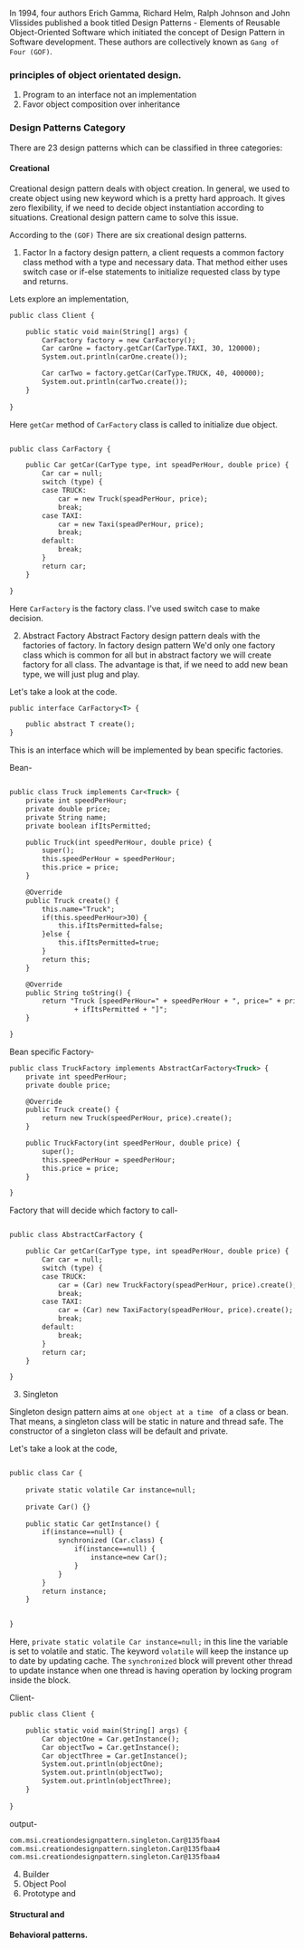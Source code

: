 In 1994, four authors Erich Gamma, Richard Helm, Ralph Johnson and John Vlissides published a book titled Design Patterns - Elements of Reusable Object-Oriented Software which initiated the concept of Design Pattern in Software development.
These authors are collectively known as ``` Gang of Four (GOF) ```.

### principles of object orientated design.

1. Program to an interface not an implementation
2. Favor object composition over inheritance

### Design Patterns Category
There are 23 design patterns which can be classified in three categories: 
#### Creational
Creational design pattern deals with object creation. In general, we used to create object using new keyword which is a pretty hard approach. It gives zero flexibility, if we need to decide object instantiation according to situations. Creational design pattern came to solve this issue.

According to the ```(GOF)``` There are six creational design patterns.

1. Factor
In a factory design pattern, a client requests a common factory class method with a type and necessary data. That method either uses switch case or if-else statements to initialize requested class by type and returns.

Lets explore an implementation,


```xml
public class Client {

	public static void main(String[] args) {
		CarFactory factory = new CarFactory();
		Car carOne = factory.getCar(CarType.TAXI, 30, 120000);
		System.out.println(carOne.create());

		Car carTwo = factory.getCar(CarType.TRUCK, 40, 400000);
		System.out.println(carTwo.create());
	}
	
}
```
Here ``` getCar ``` method of ``` CarFactory ``` class is called to initialize due object. 

```xml

public class CarFactory {

	public Car getCar(CarType type, int speadPerHour, double price) {
		Car car = null;
		switch (type) {
		case TRUCK:
			car = new Truck(speadPerHour, price);
			break;
		case TAXI:
			car = new Taxi(speadPerHour, price);
			break;
		default:
			break;
		}
		return car;
	}

}

```

Here ``` CarFactory ``` is the factory class. I've used switch case to make decision.

2. Abstract Factory
Abstract Factory design pattern deals with the factories of factory. In factory design pattern We'd only one factory class which is common for all but in abstract factory we will create factory for all class. The advantage is that, if we need to add new bean type, we will just plug and play.

Let's take a look at the code.

```xml
public interface CarFactory<T> {

	public abstract T create();
}
```
This is an interface which will be implemented by bean specific factories. 

Bean-

```xml 

public class Truck implements Car<Truck> {
	private int speedPerHour;
	private double price;
	private String name;
	private boolean ifItsPermitted;

	public Truck(int speedPerHour, double price) {
		super();
		this.speedPerHour = speedPerHour;
		this.price = price;
	}

	@Override
	public Truck create() {
		this.name="Truck";
		if(this.speedPerHour>30) {
			this.ifItsPermitted=false;
		}else {
			this.ifItsPermitted=true;
		}
		return this;
	}

	@Override
	public String toString() {
		return "Truck [speedPerHour=" + speedPerHour + ", price=" + price + ", name=" + name + ", ifItsPermitted="
				+ ifItsPermitted + "]";
	}

}

```
Bean specific Factory-

```xml
public class TruckFactory implements AbstractCarFactory<Truck> {
	private int speedPerHour;
	private double price;

	@Override
	public Truck create() {
		return new Truck(speedPerHour, price).create();
	}

	public TruckFactory(int speedPerHour, double price) {
		super();
		this.speedPerHour = speedPerHour;
		this.price = price;
	}

}
```
Factory that will decide which factory to call-

```xml

public class AbstractCarFactory {

	public Car getCar(CarType type, int speadPerHour, double price) {
		Car car = null;
		switch (type) {
		case TRUCK:
			car = (Car) new TruckFactory(speadPerHour, price).create();
			break;
		case TAXI:
			car = (Car) new TaxiFactory(speadPerHour, price).create();
			break;
		default:
			break;
		}
		return car;
	}

}

```


3. Singleton

Singleton design pattern aims at ``` one object at a time  ``` of a class or bean. That means, a singleton class will be static in nature and thread safe. The constructor of a singleton class will be default and private. 

Let's take a look at the code,

```xml

public class Car {
	
	private static volatile Car instance=null;
	
	private Car() {}
	
	public static Car getInstance() {
		if(instance==null) {
			synchronized (Car.class) {
				if(instance==null) {
					instance=new Car();
				}
			}
		}
		return instance;
	}
	

}


```
Here, ``` private static volatile Car instance=null; ``` in this line the variable is set to volatile and static. The keyword ``` volatile ``` will keep the instance up to date by updating cache. The ``` synchronized ``` block will prevent other thread to update instance when one thread is having operation by locking program inside the block.

Client- 

```xml 
public class Client {

	public static void main(String[] args) {
		Car objectOne = Car.getInstance();
		Car objectTwo = Car.getInstance();
		Car objectThree = Car.getInstance();
		System.out.println(objectOne);
		System.out.println(objectTwo);
		System.out.println(objectThree);
	}
	
}
```
output-

```xml
com.msi.creationdesignpattern.singleton.Car@135fbaa4
com.msi.creationdesignpattern.singleton.Car@135fbaa4
com.msi.creationdesignpattern.singleton.Car@135fbaa4

```

4. Builder
4. Object Pool
5. Prototype and


#### Structural and 
#### Behavioral patterns.

